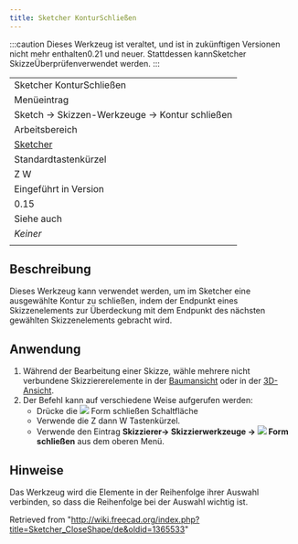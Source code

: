 ```yaml
---
title: Sketcher KonturSchließen
---
```


:::caution
Dieses Werkzeug ist veraltet, und ist in zukünftigen Versionen nicht mehr enthalten0.21 und neuer. Stattdessen kannSketcher SkizzeÜberprüfenverwendet werden.
:::

|                                                      |
| ---------------------------------------------------- |
| Sketcher KonturSchließen                             |
| Menüeintrag                                          |
| Sketch → Skizzen-Werkzeuge → Kontur schließen        |
| Arbeitsbereich                                       |
| [Sketcher](/Sketcher_Workbench "Sketcher Workbench") |
| Standardtastenkürzel                                 |
| Z W                                                  |
| Eingeführt in Version                                |
| 0.15                                                 |
| Siehe auch                                           |
| _Keiner_                                             |
|                                                      |

## Beschreibung

Dieses Werkzeug kann verwendet werden, um im Sketcher eine ausgewählte Kontur zu schließen, indem der Endpunkt eines Skizzenelements zur Überdeckung mit dem Endpunkt des nächsten gewählten Skizzenelements gebracht wird.

## Anwendung

1. Während der Bearbeitung einer Skizze, wähle mehrere nicht verbundene Skizziererelemente in der [Baumansicht](/Tree_view/de "Tree view/de") oder in der [3D-Ansicht](/3D_view/de "3D view/de").
2. Der Befehl kann auf verschiedene Weise aufgerufen werden:
   - Drücke die ![](/images/Sketcher_CloseShape.svg) Form schließen Schaltfläche
   - Verwende die Z dann W Tastenkürzel.
   - Verwende den Eintrag **Skizzierer→ Skizzierwerkzeuge → ![](/images/Sketcher_CloseShape.svg) Form schließen** aus dem oberen Menü.

## Hinweise

Das Werkzeug wird die Elemente in der Reihenfolge ihrer Auswahl verbinden, so dass die Reihenfolge bei der Auswahl wichtig ist.

Retrieved from "<http://wiki.freecad.org/index.php?title=Sketcher_CloseShape/de&oldid=1365533>"
